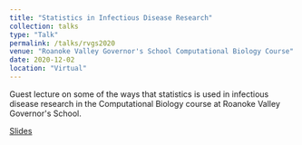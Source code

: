 ```yaml
---
title: "Statistics in Infectious Disease Research"
collection: talks
type: "Talk"
permalink: /talks/rvgs2020
venue: "Roanoke Valley Governor's School Computational Biology Course"
date: 2020-12-02
location: "Virtual"
---
```


Guest lecture on some of the ways that statistics is used in infectious disease research in the Computational Biology course at Roanoke Valley Governor's School.

[Slides](https://bdwilliamson.github.io/rvgs2020)
